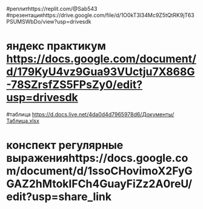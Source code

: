 
#реплитhttps://replit.com/@Sab543
#презентацияhttps://drive.google.com/file/d/1O0kT3l34Mc9Z5tQtRK9jT63PSUMSWbDo/view?usp=drivesdk
# яндекс практикум https://docs.google.com/document/d/179KyU4vz9Gua93VUctju7X868G-78SZrsfZS5FPsZy0/edit?usp=drivesdk
#таблица https://d.docs.live.net/4da0d4d7965978d6/Документы/Таблица.xlsx
# конспект регулярные выраженияhttps://docs.google.com/document/d/1ssoCHovimoX2FyGGAZ2hMtokIFCh4GuayFiZz2A0reU/edit?usp=share_link
